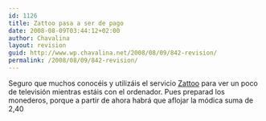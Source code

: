 ```yaml
---
id: 1126
title: Zattoo pasa a ser de pago
date: 2008-08-09T03:44:12+02:00
author: Chavalina
layout: revision
guid: http://www.wp.chavalina.net/2008/08/09/842-revision/
permalink: /2008/08/09/842-revision/
---
```

Seguro que muchos conocéis y utilizáis el servicio <a href="http://zattoo.com/" target="_blank">Zattoo</a> para ver un poco de televisi&oacute;n mientras estáis con el ordenador. Pues preparad los monederos, porque a partir de ahora habrá que aflojar la m&oacute;dica suma de 2,40